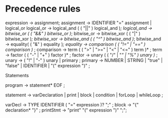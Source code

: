# Precedence rules

expression      → assignment;
assignment      → IDENTIFIER "=" assignment 
                | logical_or
logical_or      → logical_and ( ( "||" ) logical_and )*;
logical_and     → bitwise_or ( ( "&&" ) bitwise_or )*;
bitwise_or      → bitwise_xor ( ( "|" ) bitwise_xor )*;
bitwise_xor     → bitwise_and ( ( "^" ) bitwise_and )*;
bitwise_and     → equality( ( "&" ) equality )*;
equality        → comparison ( ( "!=" | "==" ) comparison )* ;
comparison      → term ( ( ">" | ">=" | "<" | "<=" ) term )* ;
term            → factor ( ( "-" | "+" ) factor )* ;
factor          → unary ( ( "/" | "*" | "%" ) unary )* ;
unary           → ( "!" | "-" ) unary
                | primary ;
primary         → NUMBER | STRING | "true" | "false" | IDENTIFIER
                | "(" expression ")" ;


Statements

program        → statement* EOF ;

statement      → varDeclaration
               | print
               | block
               | condition
               | forLoop
               | whileLoop ;

varDecl        → TYPE IDENTIFIER ( "=" expression )? ";" ;
block          → "{" declaration* "}" ;
printStmt      → "print" "(" expression ")" ";"; 